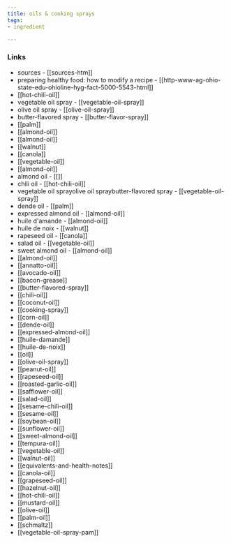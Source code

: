 ```yaml
---
title: oils & cooking sprays
tags:
- ingredient

---
```



### Links

* sources - [[sources-htm]]
* preparing healthy food: how to modify a recipe - [[http-www-ag-ohio-state-edu-ohioline-hyg-fact-5000-5543-html]]
* [[hot-chili-oil]]
* vegetable oil spray - [[vegetable-oil-spray]]
* olive oil spray - [[olive-oil-spray]]
* butter-flavored spray - [[butter-flavor-spray]]
* [[palm]]
* [[almond-oil]]
* [[almond-oil]]
* [[walnut]]
* [[canola]]
* [[vegetable-oil]]
* [[almond-oil]]
* almond oil - [[]]
* chili oil - [[hot-chili-oil]]
* vegetable oil sprayolive oil spraybutter-flavored spray - [[vegetable-oil-spray]]
* dende oil - [[palm]]
* expressed almond oil - [[almond-oil]]
* huile d'amande - [[almond-oil]]
* huile de noix - [[walnut]]
* rapeseed oil - [[canola]]
* salad oil - [[vegetable-oil]]
* sweet almond oil - [[almond-oil]]
* [[almond-oil]]
* [[annatto-oil]]
* [[avocado-oil]]
* [[bacon-grease]]
* [[butter-flavored-spray]]
* [[chili-oil]]
* [[coconut-oil]]
* [[cooking-spray]]
* [[corn-oil]]
* [[dende-oil]]
* [[expressed-almond-oil]]
* [[huile-damande]]
* [[huile-de-noix]]
* [[oil]]
* [[olive-oil-spray]]
* [[peanut-oil]]
* [[rapeseed-oil]]
* [[roasted-garlic-oil]]
* [[safflower-oil]]
* [[salad-oil]]
* [[sesame-chili-oil]]
* [[sesame-oil]]
* [[soybean-oil]]
* [[sunflower-oil]]
* [[sweet-almond-oil]]
* [[tempura-oil]]
* [[vegetable-oil]]
* [[walnut-oil]]
* [[equivalents-and-health-notes]]
* [[canola-oil]]
* [[grapeseed-oil]]
* [[hazelnut-oil]]
* [[hot-chili-oil]]
* [[mustard-oil]]
* [[olive-oil]]
* [[palm-oil]]
* [[schmaltz]]
* [[vegetable-oil-spray-pam]]
